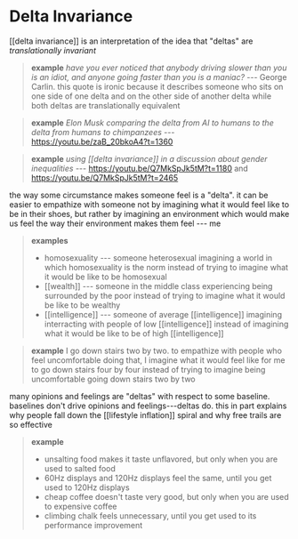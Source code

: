 # Delta Invariance

[[delta invariance]] is an interpretation of the idea that "deltas" are _translationally invariant_

> **example** _have you ever noticed that anybody driving slower than you is an idiot, and anyone going faster than you is a maniac?_ --- George Carlin. this quote is ironic because it describes someone who sits on one side of one delta and on the other side of another delta while both deltas are translationally equivalent

> **example** _Elon Musk comparing the delta from AI to humans to the delta from humans to chimpanzees_ --- <https://youtu.be/zaB_20bkoA4?t=1360>

> **example** _using [[delta invariance]] in a discussion about gender inequalities_ --- <https://youtu.be/Q7MkSpJk5tM?t=1180> and <https://youtu.be/Q7MkSpJk5tM?t=2465>

the way some circumstance makes someone feel is a "delta". it can be easier to empathize with someone not by imagining what it would feel like to be in their shoes, but rather by imagining an environment which would make us feel the way their environment makes them feel --- me

> **examples**
>
> - homosexuality --- someone heterosexual imagining a world in which homosexuality is the norm instead of trying to imagine what it would be like to be homosexual
> - [[wealth]] --- someone in the middle class experiencing being surrounded by the poor instead of trying to imagine what it would be like to be wealthy
> - [[intelligence]] --- someone of average [[intelligence]] imagining interracting with people of low [[intelligence]] instead of imagining what it would be like to be of high [[intelligence]]

> **example** I go down stairs two by two. to empathize with people who feel uncomfortable doing that, I imagine what it would feel like for me to go down stairs four by four instead of trying to imagine being uncomfortable going down stairs two by two

many opinions and feelings are "deltas" with respect to some baseline. baselines don't drive opinions and feelings---deltas do. this in part explains why people fall down the [[lifestyle inflation]] spiral and why free trails are so effective

> **example**
>
> - unsalting food makes it taste unflavored, but only when you are used to salted food
> - 60Hz displays and 120Hz displays feel the same, until you get used to 120Hz displays
> - cheap coffee doesn't taste very good, but only when you are used to expensive coffee
> - climbing chalk feels unnecessary, until you get used to its performance improvement
